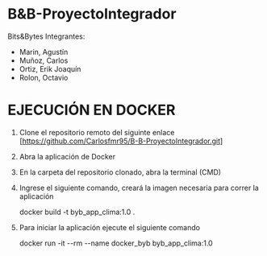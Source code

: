 ﻿# B&B-ProyectoIntegrador
Bits&Bytes
Integrantes: 
- Marin, Agustín
- Muñoz, Carlos
- Ortiz, Erik Joaquín
- Rolon, Octavio
  
# EJECUCIÓN EN DOCKER

1) Clone el repositorio remoto del siguinte enlace [https://github.com/Carlosfmr95/B-B-ProyectoIntegrador.git]
2) Abra la aplicación de Docker
3) En la carpeta del repositorio clonado, abra la terminal (CMD)
4) Ingrese el siguiente comando, creará la imagen necesaria para correr la aplicación
            
    docker build -t byb_app_clima:1.0 . 

5) Para iniciar la aplicación ejecute el siguiente comando

    docker run -it --rm --name docker_byb byb_app_clima:1.0 
